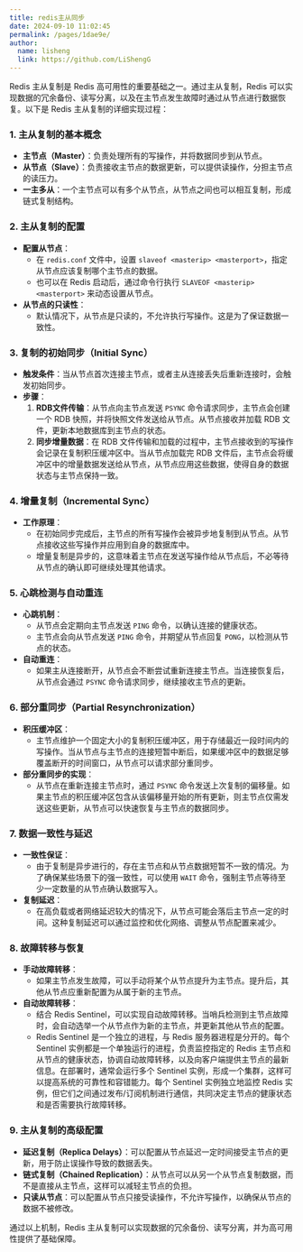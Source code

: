 ```yaml
---
title: redis主从同步
date: 2024-09-10 11:02:45
permalink: /pages/1dae9e/
author: 
  name: lisheng
  link: https://github.com/LiShengG
---
```

Redis 主从复制是 Redis 高可用性的重要基础之一。通过主从复制，Redis 可以实现数据的冗余备份、读写分离，以及在主节点发生故障时通过从节点进行数据恢复。以下是 Redis 主从复制的详细实现过程：

### 1. **主从复制的基本概念**
   - **主节点（Master）**：负责处理所有的写操作，并将数据同步到从节点。
   - **从节点（Slave）**：负责接收主节点的数据更新，可以提供读操作，分担主节点的读压力。
   - **一主多从**：一个主节点可以有多个从节点，从节点之间也可以相互复制，形成链式复制结构。

### 2. **主从复制的配置**
   - **配置从节点**：
     - 在 `redis.conf` 文件中，设置 `slaveof <masterip> <masterport>`，指定从节点应该复制哪个主节点的数据。
     - 也可以在 Redis 启动后，通过命令行执行 `SLAVEOF <masterip> <masterport>` 来动态设置从节点。
   - **从节点的只读性**：
     - 默认情况下，从节点是只读的，不允许执行写操作。这是为了保证数据一致性。

### 3. **复制的初始同步（Initial Sync）**
   - **触发条件**：当从节点首次连接主节点，或者主从连接丢失后重新连接时，会触发初始同步。
   - **步骤**：
     1. **RDB文件传输**：从节点向主节点发送 `PSYNC` 命令请求同步，主节点会创建一个 RDB 快照，并将快照文件发送给从节点。从节点接收并加载 RDB 文件，更新本地数据库到主节点的状态。
     2. **同步增量数据**：在 RDB 文件传输和加载的过程中，主节点接收到的写操作会记录在复制积压缓冲区中。当从节点加载完 RDB 文件后，主节点会将缓冲区中的增量数据发送给从节点，从节点应用这些数据，使得自身的数据状态与主节点保持一致。

### 4. **增量复制（Incremental Sync）**
   - **工作原理**：
     - 在初始同步完成后，主节点的所有写操作会被异步地复制到从节点。从节点接收这些写操作并应用到自身的数据库中。
     - 增量复制是异步的，这意味着主节点在发送写操作给从节点后，不必等待从节点的确认即可继续处理其他请求。

### 5. **心跳检测与自动重连**
   - **心跳机制**：
     - 从节点会定期向主节点发送 `PING` 命令，以确认连接的健康状态。
     - 主节点会向从节点发送 `PING` 命令，并期望从节点回复 `PONG`，以检测从节点的状态。
   - **自动重连**：
     - 如果主从连接断开，从节点会不断尝试重新连接主节点。当连接恢复后，从节点会通过 `PSYNC` 命令请求同步，继续接收主节点的更新。

### 6. **部分重同步（Partial Resynchronization）**
   - **积压缓冲区**：
     - 主节点维护一个固定大小的复制积压缓冲区，用于存储最近一段时间内的写操作。当从节点与主节点的连接短暂中断后，如果缓冲区中的数据足够覆盖断开的时间窗口，从节点可以请求部分重同步。
   - **部分重同步的实现**：
     - 从节点在重新连接主节点时，通过 `PSYNC` 命令发送上次复制的偏移量。如果主节点的积压缓冲区包含从该偏移量开始的所有更新，则主节点仅需发送这些更新，从节点可以快速恢复与主节点的数据同步。

### 7. **数据一致性与延迟**
   - **一致性保证**：
     - 由于复制是异步进行的，存在主节点和从节点数据短暂不一致的情况。为了确保某些场景下的强一致性，可以使用 `WAIT` 命令，强制主节点等待至少一定数量的从节点确认数据写入。
   - **复制延迟**：
     - 在高负载或者网络延迟较大的情况下，从节点可能会落后主节点一定的时间。这种复制延迟可以通过监控和优化网络、调整从节点配置来减少。

### 8. **故障转移与恢复**
   - **手动故障转移**：
     - 如果主节点发生故障，可以手动将某个从节点提升为主节点。提升后，其他从节点应重新配置为从属于新的主节点。
   - **自动故障转移**：
     - 结合 Redis Sentinel，可以实现自动故障转移。当哨兵检测到主节点故障时，会自动选举一个从节点作为新的主节点，并更新其他从节点的配置。
     - Redis Sentinel 是一个独立的进程，与 Redis 服务器进程是分开的。每个 Sentinel 实例都是一个单独运行的进程，负责监控指定的 Redis 主节点和从节点的健康状态，协调自动故障转移，以及向客户端提供主节点的最新信息。在部署时，通常会运行多个 Sentinel 实例，形成一个集群，这样可以提高系统的可靠性和容错能力。每个 Sentinel 实例独立地监控 Redis 实例，但它们之间通过发布/订阅机制进行通信，共同决定主节点的健康状态和是否需要执行故障转移。

### 9. **主从复制的高级配置**
   - **延迟复制（Replica Delays）**：可以配置从节点延迟一定时间接受主节点的更新，用于防止误操作导致的数据丢失。
   - **链式复制（Chained Replication）**：从节点可以从另一个从节点复制数据，而不是直接从主节点，这样可以减轻主节点的负担。
   - **只读从节点**：可以配置从节点只接受读操作，不允许写操作，以确保从节点的数据不被修改。

通过以上机制，Redis 主从复制可以实现数据的冗余备份、读写分离，并为高可用性提供了基础保障。
